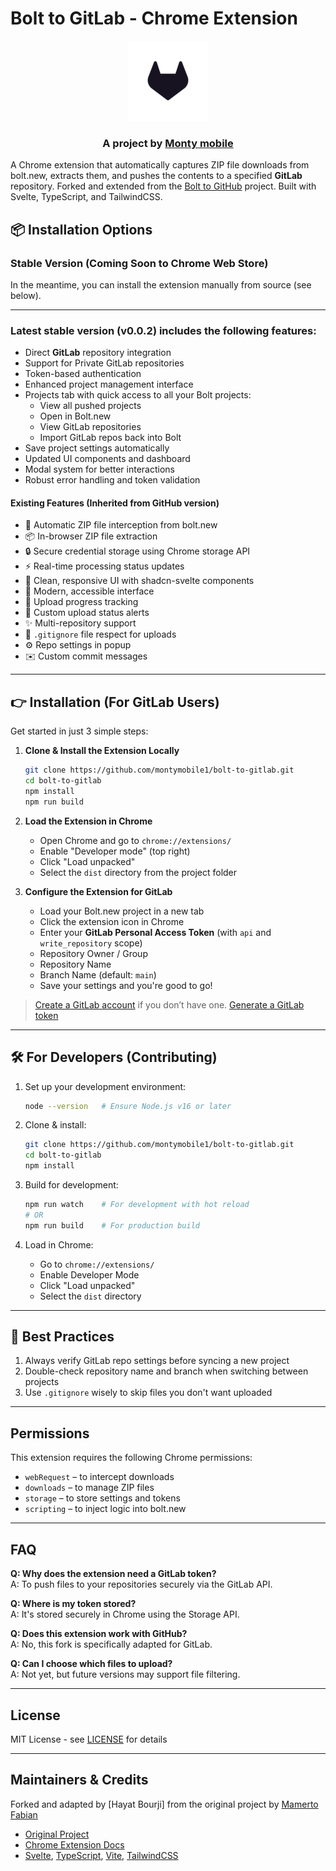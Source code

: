 # Bolt to GitLab - Chrome Extension

<div align="center">
  <a href="https://montymobile.com/">
    <img src="assets/icons/icon128.png" width="128">
  </a>
  <h3>A project by <a href="https://montymobile.com/">Monty mobile</a></h3>
</div>

A Chrome extension that automatically captures ZIP file downloads from bolt.new, extracts them, and pushes the contents to a specified **GitLab** repository. Forked and extended from the [Bolt to GitHub](https://github.com/mamertofabian/bolt-to-github) project. Built with Svelte, TypeScript, and TailwindCSS.

## 📦 Installation Options

### Stable Version (Coming Soon to Chrome Web Store)

In the meantime, you can install the extension manually from source (see below).

---

### Latest stable version (v0.0.2) includes the following features:

- Direct **GitLab** repository integration
- Support for Private GitLab repositories
- Token-based authentication
- Enhanced project management interface
- Projects tab with quick access to all your Bolt projects:
  - View all pushed projects
  - Open in Bolt.new
  - View GitLab repositories
  - Import GitLab repos back into Bolt
- Save project settings automatically
- Updated UI components and dashboard
- Modal system for better interactions
- Robust error handling and token validation

#### Existing Features (Inherited from GitHub version)

- 🚀 Automatic ZIP file interception from bolt.new
- 📦 In-browser ZIP file extraction
- 🔒 Secure credential storage using Chrome storage API
- ⚡ Real-time processing status updates
- 🎨 Clean, responsive UI with shadcn-svelte components
- 📱 Modern, accessible interface
- 🔄 Upload progress tracking
- 🎯 Custom upload status alerts
- ✨ Multi-repository support
- 📄 `.gitignore` file respect for uploads
- ⚙️ Repo settings in popup
- ✉️ Custom commit messages

---

## 👉 Installation (For GitLab Users)

Get started in just 3 simple steps:

1. **Clone & Install the Extension Locally**

   ```bash
   git clone https://github.com/montymobile1/bolt-to-gitlab.git
   cd bolt-to-gitlab
   npm install
   npm run build
   ```

2. **Load the Extension in Chrome**

   - Open Chrome and go to `chrome://extensions/`
   - Enable "Developer mode" (top right)
   - Click "Load unpacked"
   - Select the `dist` directory from the project folder

3. **Configure the Extension for GitLab**

   - Load your Bolt.new project in a new tab
   - Click the extension icon in Chrome
   - Enter your **GitLab Personal Access Token** (with `api` and `write_repository` scope)
   - Repository Owner / Group
   - Repository Name
   - Branch Name (default: `main`)
   - Save your settings and you're good to go!

> [Create a GitLab account](https://gitlab.com/users/sign_in) if you don’t have one.
> [Generate a GitLab token](https://gitlab.com/-/user_settings/personal_access_tokens)

---

## 🛠️ For Developers (Contributing)

1. Set up your development environment:

   ```bash
   node --version   # Ensure Node.js v16 or later
   ```

2. Clone & install:

   ```bash
   git clone https://github.com/montymobile1/bolt-to-gitlab.git
   cd bolt-to-gitlab
   npm install
   ```

3. Build for development:

   ```bash
   npm run watch    # For development with hot reload
   # OR
   npm run build    # For production build
   ```

4. Load in Chrome:

   - Go to `chrome://extensions/`
   - Enable Developer Mode
   - Click "Load unpacked"
   - Select the `dist` directory

---

## 🧠 Best Practices

1. Always verify GitLab repo settings before syncing a new project
2. Double-check repository name and branch when switching between projects
3. Use `.gitignore` wisely to skip files you don't want uploaded

---

## Permissions

This extension requires the following Chrome permissions:

- `webRequest` – to intercept downloads
- `downloads` – to manage ZIP files
- `storage` – to store settings and tokens
- `scripting` – to inject logic into bolt.new

---

## FAQ

**Q: Why does the extension need a GitLab token?**  
A: To push files to your repositories securely via the GitLab API.

**Q: Where is my token stored?**  
A: It's stored securely in Chrome using the Storage API.

**Q: Does this extension work with GitHub?**  
A: No, this fork is specifically adapted for GitLab.

**Q: Can I choose which files to upload?**  
A: Not yet, but future versions may support file filtering.

---

## License

MIT License - see [LICENSE](LICENSE) for details

---

## Maintainers & Credits

Forked and adapted by [Hayat Bourji] from the original project by [Mamerto Fabian](https://github.com/mamertofabian)


- [Original Project](https://github.com/mamertofabian/bolt-to-github)
- [Chrome Extension Docs](https://developer.chrome.com/docs/extensions/)
- [Svelte](https://svelte.dev/), [TypeScript](https://www.typescriptlang.org/), [Vite](https://vitejs.dev/), [TailwindCSS](https://tailwindcss.com/)